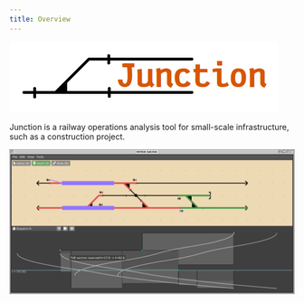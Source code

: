 ```yaml
---
title: Overview
---
```


![Junction logo](imgs/logo1.png)

Junction is a railway operations analysis tool for small-scale infrastructure,
such as a construction project.

![Overview](imgs/ss_overview.png)





